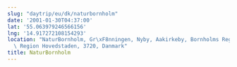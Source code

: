```yaml
---
slug: "daytrip/eu/dk/naturbornholm"
date: '2001-01-30T04:37:00'
lat: '55.063979246566156'
lng: '14.917272108154293'
location: "NaturBornholm, Gr\xF8nningen, Nyby, Aakirkeby, Bornholms Regionskommune,\
  \ Region Hovedstaden, 3720, Danmark"
title: NaturBornholm
---
```



